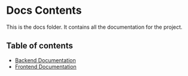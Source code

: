 # Docs Contents

This is the docs folder. It contains all the documentation for the project.

## Table of contents

- [Backend Documentation](./backend-development.md)
- [Frontend Documentation](./frontend-development.md)
